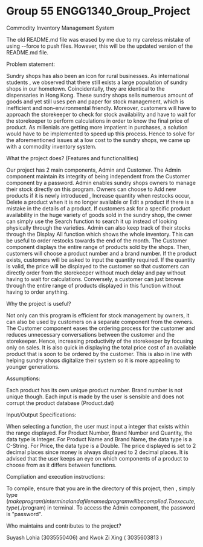 # Group 55 ENGG1340_Group_Project
Commodity Inventory Management System 

The old README.md file was erased by me due to my careless mistake of using --force to push files.
However, this will be the updated version of the README.md file.

Problem statement:

Sundry shops has also been an icon for rural businesses. As international students , we observed that there still exists a large population of sundry shops in our hometown. Coincidentally, they are identical to the dispensaries in Hong Kong. These sundry shops sells numerous amount of goods and yet still uses pen and paper for stock management, which is inefficient and non-environmental friendly. Moreover, customers will have to approach the storekeeper to check for stock availability and have to wait for the storekeeper to perform calculations in order to know the final price of product. As millenials are getting more impatient in purchases, a solution would have to be implemented to speed up this process. Hence to solve for the aforementioned issues at a low cost to the sundry shops, we came up with a commodity inventory system.

What the project does? (Features and functionalities)

Our project has 2 main components, Admin and Customer. The Admin component maintain its integrity of being independent from the Customer component by a password. Admin enables sundry shops owners to manage their stock directly on this program. Owners can choose to Add new products if it is newly introduced , Increase quantity when restocks occur, Delete a product when it is no longer available or Edit a product if there is a mistake in the details of a product. If customers ask for a specific product availability in the huge variety of goods sold in the sundry shop, the owner can simply use the Search function to search it up instead of looking physically through the varieties. Admin can also keep track of their stocks through the Display All function which shows the whole inventory. This can be useful to order restocks towards the end of the month. The Customer component displays the entire range of products sold by the shops. Then, customers will choose a product number and a brand number. If the product exists, customers will be asked to input the quantity required. If the quantity is valid, the price will be displayed to the customer so that customers can directly order from the storekeeper without much delay and pay without having to wait for calculations. Conversely, a customer can just browse through the entire range of products displayed in this function without having to order anything.

Why the project is useful?

Not only can this program is efficient for stock management by owners, it can also be used by customers on a separate component from the owners. The Customer component eases the ordering process for the customer and reduces unnecessary conversations between the customer and the storekeeper. Hence, increasing productivity of the storekeeper by focusing only on sales. It is also quick in displaying the total price cost of an available product that is soon to be ordered by the customer. This is also in line with helping sundry shops digitalize their system so it is more appealing to younger generations.

Assumptions:

Each product has its own unique product number. Brand number is not unique though. Each input is made by the user is sensible and does not corrupt the product database (Product.dat)

Input/Output Specifications:

When selecting a function, the user must input a integer that exists within the range displayed. For Product Number, Brand Number and Quantity, the data type is Integer. For Product Name and Brand Name, the data type is a C-String. For Price, the data type is a Double. The price displayed is set to 2 decimal places since money is always displayed to 2 decimal places. It is advised that the user keeps an eye on which components of a product to choose from as it differs between functions.

Compliation and execution instructions:

To compile, ensure that you are in the directory of this project, then , simply type ($make program) in terminal and a file named program will be compiled. 
To execute, type ($./program) in terminal.
To access the Admin component, the password is "password".


Who maintains and contributes to the project?

Suyash Lohia (3035550406) and Kwok Zi Xing ( 3035603813 )
